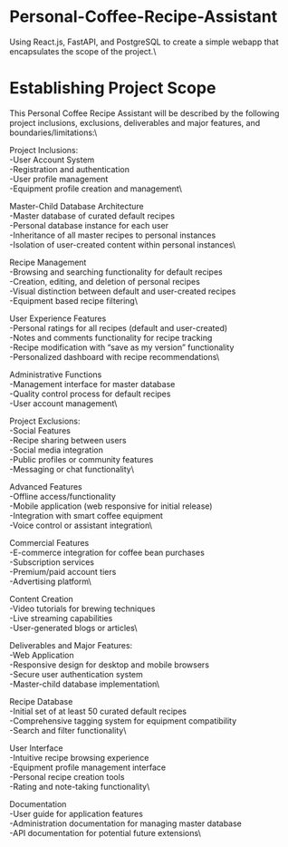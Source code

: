 # Personal-Coffee-Recipe-Assistant

Using React.js, FastAPI, and PostgreSQL to create a simple webapp that encapsulates the scope of the project.\


# Establishing Project Scope
This Personal Coffee Recipe Assistant will be described by the following project inclusions, exclusions, deliverables and major features, and boundaries/limitations:\

Project Inclusions:\
-User Account System\
-Registration and authentication\
-User profile management\
-Equipment profile creation and management\

Master-Child Database Architecture\
-Master database of curated default recipes\
-Personal database instance for each user\
-Inheritance of all master recipes to personal instances\
-Isolation of user-created content within personal instances\

Recipe Management\
-Browsing and searching functionality for default recipes\
-Creation, editing, and deletion of personal recipes\
-Visual distinction between default and user-created recipes\
-Equipment based recipe filtering\

User Experience Features\
-Personal ratings for all recipes (default and user-created)\
-Notes and comments functionality for recipe tracking\
-Recipe modification with “save as my version” functionality\
-Personalized dashboard with recipe recommendations\

Administrative Functions\
-Management interface for master database\
-Quality control process for default recipes\
-User account management\

Project Exclusions:\
-Social Features\
-Recipe sharing between users\
-Social media integration\
-Public profiles or community features\
-Messaging or chat functionality\

Advanced Features\
-Offline access/functionality\
-Mobile application (web responsive for initial release)\
-Integration with smart coffee equipment\
-Voice control or assistant integration\

Commercial Features\
-E-commerce integration for coffee bean purchases\
-Subscription services\
-Premium/paid account tiers\
-Advertising platform\

Content Creation\
-Video tutorials for brewing techniques\
-Live streaming capabilities\
-User-generated blogs or articles\

Deliverables and Major Features:\
-Web Application\
-Responsive design for desktop and mobile browsers\
-Secure user authentication system\
-Master-child database implementation\

Recipe Database\
-Initial set of at least 50 curated default recipes\
-Comprehensive tagging system for equipment compatibility\
-Search and filter functionality\

User Interface\
-Intuitive recipe browsing experience\
-Equipment profile management interface\
-Personal recipe creation tools\
-Rating and note-taking functionality\

Documentation\
-User guide for application features\
-Administration documentation for managing master database\
-API documentation for potential future extensions\
